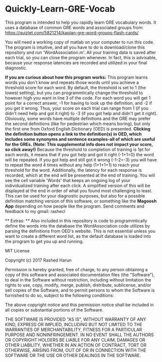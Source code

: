 # Quickly-Learn-GRE-Vocab
This program is intended to help you rapidly learn GRE vocabulary words. 
It uses a database of common GRE words and associated groups from: 
https://quizlet.com/5821214/kaplan-gre-word-groups-flash-cards/

You will need a working copy of matlab on your computer to run this code.
The program is intuitive, and all you have to do is download/clone this repository and run 'WordAssociation.m'. All your training data is saved after each trial, so you can close the program whenever. In fact, this is advisable, because your response latencies are recorded and utilized in your final diagnostic. 

**If you are curious about how this program works:**
  This program learns words you don't know and repeats those words until you achieve a threshold score for each word.
By default, the threshold is set to 1 (the lowest setting), but you can programmtically change the threshold to however high you want in line 3 of the code. 
  For each word you will get 1 point for a correct answer, -1 for having to look up the definition, and -2 if you get it wrong. Thus, your score on each trial can range from 1 (if you didn't need help and got it right) to -3 (if you got help and didn't get it right). Obviously, some words have multiple definitions and the GRE may prefer the second definitions (like for pedestrian which means boring), but only the first one from Oxford English Dictionary (OED) is presented. **Clicking the definition button opens a link to the definition(s) in OED, which includes some synonyms and sentence examples-all of which are useful for the GREs. (Note: This supplemental info does not impact your score, so click away!)**
  Because the threshold to completion of training is 1pt for each words, it means that if you got help and got it right (-1+1=0) the word will be repeated. If you got help and still got it wrong (-1-2=-3) you will have to repeat the word 4 times without any help (1+1+1+1) to reach your threshold for the word. Additionally, the latency for each response is recorded, which at the end will be presented at the end of training.
  You will see the cell variable 'Words' that keeps an ongoing log of your individualized training after each click. A simplified version of this will be displayed at the end in order of what you found most challenging to least. This can be used for your diagnostic purposes, but also for a possible definition matching version of this software, or something like the **Magoosh App** depending on how people like the program. Send comments and feedback to my gmail: rashecl
  
** Extras: **
  Also included in this repository is code to programmtically define the words into the database the WordAssociation code utilizes by parsing the definitions from OED's website. This is not essential unless you want to create a different word list, as the default database is loaded into the program to get you up and running. 
  
MIT License

Copyright (c) 2017 Rashed Harun

Permission is hereby granted, free of charge, to any person obtaining a copy
of this software and associated documentation files (the "Software"), to deal
in the Software without restriction, including without limitation the rights
to use, copy, modify, merge, publish, distribute, sublicense, and/or sell
copies of the Software, and to permit persons to whom the Software is
furnished to do so, subject to the following conditions:

The above copyright notice and this permission notice shall be included in all
copies or substantial portions of the Software.

THE SOFTWARE IS PROVIDED "AS IS", WITHOUT WARRANTY OF ANY KIND, EXPRESS OR
IMPLIED, INCLUDING BUT NOT LIMITED TO THE WARRANTIES OF MERCHANTABILITY,
FITNESS FOR A PARTICULAR PURPOSE AND NONINFRINGEMENT. IN NO EVENT SHALL THE
AUTHORS OR COPYRIGHT HOLDERS BE LIABLE FOR ANY CLAIM, DAMAGES OR OTHER
LIABILITY, WHETHER IN AN ACTION OF CONTRACT, TORT OR OTHERWISE, ARISING FROM,
OUT OF OR IN CONNECTION WITH THE SOFTWARE OR THE USE OR OTHER DEALINGS IN THE
SOFTWARE.
  
